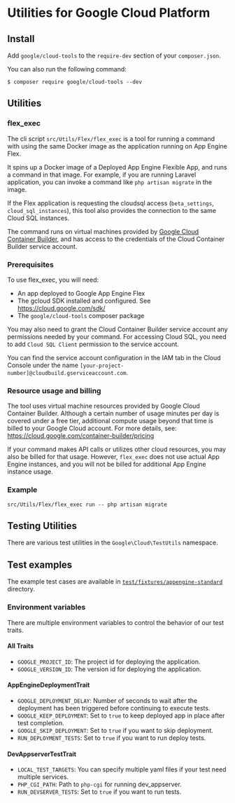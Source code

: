 # Utilities for Google Cloud Platform

## Install

Add `google/cloud-tools` to the `require-dev` section of your
`composer.json`.

You can also run the following command:

```
$ composer require google/cloud-tools --dev
```

## Utilities

### flex_exec

The cli script `src/Utils/Flex/flex_exec` is a tool for running a
command with using the same Docker image as the application running on
App Engine Flex.

It spins up a Docker image of a Deployed App Engine Flexible App, and
runs a command in that image. For example, if you are running Laravel
application, you can invoke a command like `php artisan migrate` in
the image.

If the Flex application is requesting the cloudsql access
(`beta_settings`, `cloud_sql_instances`), this tool also provides the
connection to the same Cloud SQL instances.

The command runs on virtual machines provided by [Google Cloud
Container Builder](https://cloud.google.com/container-builder/docs/),
and has access to the credentials of the Cloud Container Builder
service account.

### Prerequisites

To use flex_exec, you will need:

* An app deployed to Google App Engine Flex
* The gcloud SDK installed and configured. See https://cloud.google.com/sdk/
* The `google/cloud-tools` composer package
  
You may also need to grant the Cloud Container Builder service account
any permissions needed by your command. For accessing Cloud SQL, you
need to add `Cloud SQL Client` permission to the service account.

You can find the service account configuration in the IAM tab in the
Cloud Console under the name `[your-project-number]@cloudbuild.gserviceaccount.com`.

### Resource usage and billing

The tool uses virtual machine resources provided by Google Cloud
Container Builder. Although a certain number of usage minutes per day
is covered under a free tier, additional compute usage beyond that
time is billed to your Google Cloud account. For more details, see:
https://cloud.google.com/container-builder/pricing

If your command makes API calls or utilizes other cloud resources, you
may also be billed for that usage. However, `flex_exec` does not use
actual App Engine instances, and you will not be billed for additional
App Engine instance usage.

### Example

```
src/Utils/Flex/flex_exec run -- php artisan migrate
```

## Testing Utilities

There are various test utilities in the `Google\Cloud\TestUtils` namespace.

## Test examples

The example test cases are available in
[`test/fixtures/appengine-standard`](https://github.com/GoogleCloudPlatform/php-testutils/tree/master/test/fixtures/appengine-standard) directory.

### Environment variables

There are multiple environment variables to control the behavior of
our test traits.

#### All Traits

- `GOOGLE_PROJECT_ID`:
  The project id for deploying the application.
- `GOOGLE_VERSION_ID`:
  The version id for deploying the application.

#### AppEngineDeploymentTrait

- `GOOGLE_DEPLOYMENT_DELAY`:
  Number of seconds to wait after the deployment has been triggered before continuing to execute tests.
- `GOOGLE_KEEP_DEPLOYMENT`:
  Set to `true` to keep deployed app in place after test completion.
- `GOOGLE_SKIP_DEPLOYMENT`:
  Set to `true` if you want to skip deployment.
- `RUN_DEPLOYMENT_TESTS`:
  Set to `true` if you want to run deploy tests.

#### DevAppserverTestTrait

- `LOCAL_TEST_TARGETS`:
  You can specify multiple yaml files if your test need multiple services.
- `PHP_CGI_PATH`:
  Path to `php-cgi` for running dev_appserver.
- `RUN_DEVSERVER_TESTS`:
  Set to `true` if you want to run tests.